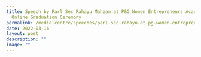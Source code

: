 ```yaml
---
title: Speech by Parl Sec Rahayu Mahzam at P&G Women Entrepreneurs Academy
  Online Graduation Ceremony
permalink: /media-centre/speeches/parl-sec-rahayu-at-pg-women-entrepreneurs-academy-online-graduation-ceremony/
date: 2022-03-16
layout: post
description: ""
image: ""
---
```

